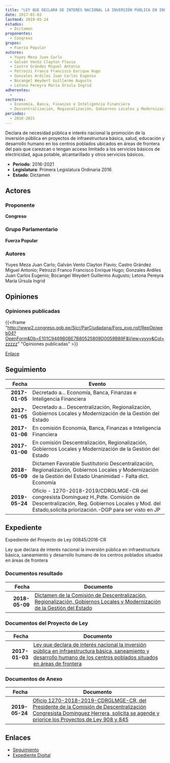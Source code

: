 ```yaml
---
title: "LEY QUE DECLARA DE INTERÉS NACIONAL LA INVERSIÓN PÚBLICA EN INFRAESTRUCTURA BÁSICA, SANEAMIENTO Y DESARROLLO HUMANO DE LOS CENTROS POBLADOS SITUADOS EN ÁREAS DE FRONTERA"
date: 2017-01-03
lastmod: 2019-05-24
estados: 
  - Dictamen
proponentes: 
  - Congreso
grupos: 
  - Fuerza Popular
autores: 
  - Yuyes Meza Juan Carlo
  - Galván Vento Clayton Flavio
  - Castro Grández Miguel Antonio
  - Petrozzi Franco Francisco Enrique Hugo
  - Gonzales Ardiles Juan Carlos Eugenio
  - Bocangel Weydert Guillermo Augusto
  - Letona Pereyra María Úrsula Ingrid
adherentes: 
  - 
sectores: 
  - Economía, Banca, Finanzas e Inteligencia Financiera
  - Descentralización, Regionalización, Gobiernos Locales y Modernización de la Gestión del Estado
periodos: 
  - 2016-2021
---
```


Declara de necesidad pública e interés nacional la promoción de la inversión pública en proyectos de infraestructura básica, salud, educación y desarrollo humano en los centros poblados ubicados en áreas de frontera del país que carezcan o tengan acceso limitado a los servicios básicos de electricidad, agua potable, alcantarillado y otros servicios básicos.

- **Periodo**: 2016-2021
- **Legislatura**: Primera Legislatura Ordinaria 2016
- **Estado**: Dictamen

## Actores

### Proponente

**Congreso**

### Grupo Parlamentario

**Fuerza Popular**

### Autores

Yuyes Meza Juan Carlo; Galván Vento Clayton Flavio; Castro Grández Miguel Antonio; Petrozzi Franco Francisco Enrique Hugo; Gonzales Ardiles Juan Carlos Eugenio; Bocangel Weydert Guillermo Augusto; Letona Pereyra María Úrsula Ingrid


## Opiniones

### Opiniones publicadas

{{<iframe "http://www2.congreso.gob.pe/Sicr/ParCiudadana/Foro_pvp.nsf/RepOpiweb04?OpenForm&Db=E101C9469B0BE7B80525809D0059B89F&View=yyyy&Col=zzzzz" "Opiniones publicadas" >}}

[Enlace](http://www2.congreso.gob.pe/Sicr/ParCiudadana/Foro_pvp.nsf/RepOpiweb04?OpenForm&Db=E101C9469B0BE7B80525809D0059B89F&View=yyyy&Col=zzzzz)

## Seguimiento

| Fecha | Evento |
|------:|--------|
| **2017-01-05** | Decretado a... Economía, Banca, Finanzas e Inteligencia Financiera|
| **2017-01-05** | Decretado a... Descentralización, Regionalización, Gobiernos Locales y Modernización de la Gestión del Estado|
| **2017-01-06** | En comisión Economía, Banca, Finanzas e Inteligencia Financiera|
| **2017-01-06** | En comisión Descentralización, Regionalización, Gobiernos Locales y Modernización de la Gestión del Estado|
| **2018-05-09** | Dictamen Favorable Sustitutorio Descentralización, Regionalización, Gobiernos Locales y Modernización de la Gestión del Estado Unanimidad - Falta dict. Economía|
| **2019-05-24** | Oficio - 1270-2018-2019/CDRGLMGE-CR del congresista Domínguez H.,Pdte. Comisión de Descentralización, Reg. Gobiernos Locales y Mod. del Estado,solicita priorización.-DGP para ser visto en JP|


## Expediente

Expediente del Proyecto de Ley 00845/2016-CR

Ley que declara de interés nacional la inversión pública en infraestructura básica, saneamiento y desarrollo humano de los centros poblados situados en áreas de frontera


### Documentos resultado

| Fecha | Documento |
|------:|--------|
| **2018-05-09** | [Dictamen de la Comisión de Descentralización, Regionalización, Gobiernos Locales y Modernización de la Gestión del Estado](http://www.leyes.congreso.gob.pe/Documentos/2016_2021/Dictamenes/Proyectos_de_Ley/00845DC08MAY20180509.pdf) |

### Documentos del Proyecto de Ley

| Fecha | Documento |
|------:|--------|
| **2017-01-03** | [Ley que declara de interés nacional la inversión pública en infraestructura básica, saneamiento y desarrollo humano de los centros poblados situados en áreas de frontera](http://www.leyes.congreso.gob.pe/Documentos/2016_2021/Proyectos_de_Ley_y_de_Resoluciones_Legislativas/PL0083820161228.pdf) |

### Documentos de Anexo

| Fecha | Documento |
|------:|--------|
| **2019-05-24** | [Oficio 1270-2018-2019-CDRGLMGE-CR, del Presidente de la Comisión de Descentralización Congresista Dominguez Herrera, solicita se agende y priorice los Proyectos de Ley 908 y 845](http://www.leyes.congreso.gob.pe/Documentos/2016_2021/Oficios/Comisiones_Ordinarias/OFICIO-1270-2018-2019-CDRGLMGE-CR.pdf) |

## Enlaces 

- [Seguimiento](http://www2.congreso.gob.pe/Sicr/TraDocEstProc/CLProLey2016.nsf/f7fff46988ca05b1052578e100829cc7/57056a7778fa2f7b0525809d005eb3b3?OpenDocument)
- [Expediente Digital](http://www2.congreso.gob.pehttp://www2.congreso.gob.pe/Sicr/TraDocEstProc/CLProLey2016.nsf/f7fff46988ca05b1052578e100829cc7/57056a7778fa2f7b0525809d005eb3b3?OpenDocument&Click=05257FB7005EB655.eb71d0cf91d8294e05256cdf006b5706/$Body/0.1C6C)
